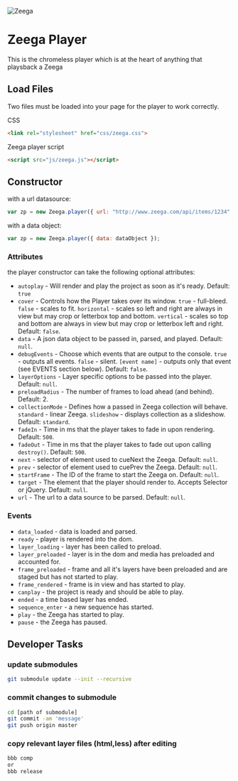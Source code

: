 ![Zeega](https://raw.github.com/Zeega/Zeega-Core/master/web/images/zeega-logo-large.png)

# Zeega Player

This is the chromeless player which is at the heart of anything that playsback a Zeega

## Load Files

Two files must be loaded into your page for the player to work correctly.

CSS
```html
<link rel="stylesheet" href="css/zeega.css">
```

Zeega player script
```html
<script src="js/zeega.js"></script>
```

## Constructor

with a url datasource:

``` javascript
var zp = new Zeega.player({ url: "http://www.zeega.com/api/items/1234" });
```
with a data object:

``` javascript
var zp = new Zeega.player({ data: dataObject });
```

### Attributes

the player constructor can take the following optional attributes:

* `autoplay` - Will render and play the project as soon as it's ready. Default: `true`
* `cover` - Controls how the Player takes over its window. `true` - full-bleed. `false` - scales to fit. `horizontal` - scales so left and right are always in view but may crop or letterbox top and bottom. `vertical` - scales so top and bottom are always in view but may crop or letterbox left and right. Default: `false`.
* `data` - A json data object to be passed in, parsed, and played. Default: `null`.
* `debugEvents` - Choose which events that are output to the console. `true` - outputs all events. `false` - silent. `[event name]` - outputs only that event (see EVENTS section below). Default: `false`.
* `layerOptions` - Layer specific options to be passed into the player. Default: `null`.
* `preloadRadius` - The number of frames to load ahead (and behind). Default: 2.
* `collectionMode` - Defines how a passed in Zeega collection will behave. `standard` - linear Zeega. `slideshow` - displays collection as a slideshow. Default: `standard`.
* `fadeIn` - Time in ms that the player takes to fade in upon rendering. Default: `500`.
* `fadeOut` - Time in ms that the player takes to fade out upon calling `destroy()`. Default: `500`.
* `next` - selector of element used to cueNext the Zeega. Default: `null`.
* `prev` - selector of element used to cuePrev the Zeega. Default: `null`.
* `startFrame` - The ID of the frame to start the Zeega on. Default: `null`.
* `target` - The element that the player should render to. Accepts Selector or jQuery. Default: `null`.
* `url` - The url to a data source to be parsed. Default: `null`.

### Events

* `data_loaded` - data is loaded and parsed.
* `ready` - player is rendered into the dom.
* `layer_loading` - layer has been called to preload.
* `layer_preloaded` - layer is in the dom and media has preloaded and accounted for.
* `frame_preloaded` - frame and all it's layers have been preloaded and are staged but has not started to play.
* `frame_rendered` - frame is in view and has started to play.
* `canplay` - the project is ready and should be able to play.
* `ended` - a time based layer has ended.
* `sequence_enter` - a new sequence has started.
* `play` - the Zeega has started to play.
* `pause` - the Zeega has paused.

## Developer Tasks

### update submodules

```bash
git submodule update --init --recursive
```

### commit changes to submodule

```bash
cd [path of submodule]
git commit -am 'message'
git push origin master
```

### copy relevant layer files (html,less) after editing

```bash
bbb comp
or
bbb release
```